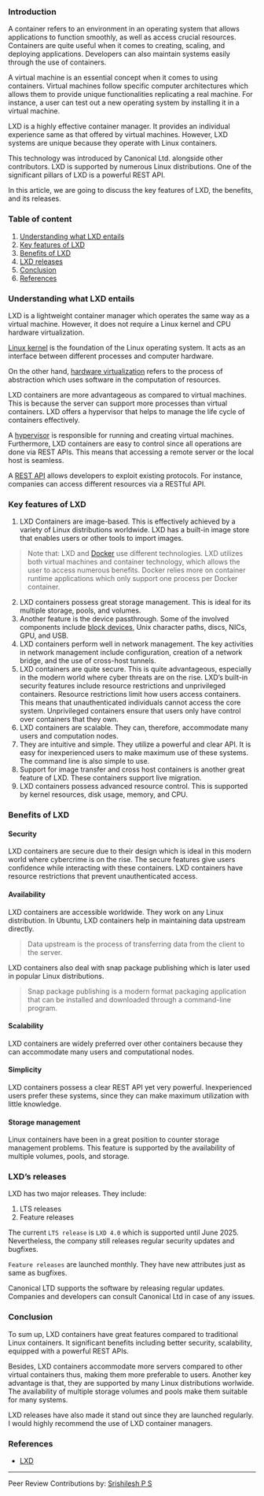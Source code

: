 ### Introduction
A container refers to an environment in an operating system that allows applications to function smoothly, as well as access crucial resources. Containers are quite useful when it comes to creating, scaling, and deploying applications. Developers can also maintain systems easily through the use of containers.

A virtual machine is an essential concept when it comes to using containers. Virtual machines follow specific computer architectures which allows them to provide unique functionalities replicating a real machine. For instance, a user can test out a new operating system by installing it in a virtual machine.

LXD is a highly effective container manager. It provides an individual experience same as that offered by virtual machines. However, LXD systems are unique because they operate with Linux containers.

This technology was introduced by Canonical Ltd. alongside other contributors. LXD is supported by numerous Linux distributions. One of the significant pillars of LXD is a powerful REST API.

In this article, we are going to discuss the key features of LXD, the benefits, and its releases.

### Table of content
1. [Understanding what LXD entails](#understanding-what-lxd-entails)
2. [Key features of LXD](#key-features-of-lxd)
3. [Benefits of LXD](#benefits-of-lxd)
4. [LXD releases](#lxds-releases)
5. [Conclusion](#conclusion)
6. [References](#references)

### Understanding what LXD entails
LXD is a lightweight container manager which operates the same way as a virtual machine. However, it does not require a Linux kernel and CPU hardware virtualization.

[Linux kernel](https://www.kernel.org/) is the foundation of the Linux operating system. It acts as an interface between different processes and computer hardware.

On the other hand, [hardware virtualization](https://searchservervirtualization.techtarget.com/definition/hardware-virtualization) refers to the process of abstraction which uses software in the computation of resources.

LXD containers are more advantageous as compared to virtual machines. This is because the server can support more processes than virtual containers. LXD offers a hypervisor that helps to manage the life cycle of containers effectively.

A [hypervisor](https://www.vmware.com/topics/glossary/content/hypervisor) is responsible for running and creating virtual machines. Furthermore, LXD containers are easy to control since all operations are done via REST APIs. This means that accessing a remote server or the local host is seamless.

A [REST API](https://www.redhat.com/en/topics/api/what-is-a-rest-api) allows developers to exploit existing protocols. For instance, companies can access different resources via a RESTful API.

### Key features of LXD
1. LXD Containers are image-based. This is effectively achieved by a variety of Linux distributions worldwide. LXD has a built-in image store that enables users or other tools to import images.
> Note that: LXD and [Docker](https://www.docker.com/) use different technologies. LXD utilizes both virtual machines and container technology, which allows the user to access numerous benefits. Docker relies more on container runtime applications which only support one process per Docker container.
2. LXD containers possess great storage management. This is ideal for its multiple storage, pools, and volumes. 
3. Another feature is the device passthrough. Some of the involved components include [block devices](https://unix.stackexchange.com/questions/259193/what-is-a-block-device), Unix character paths, discs, NICs, GPU, and USB.
4. LXD containers perform well in network management. The key activities in network management include configuration, creation of a network bridge, and the use of cross-host tunnels.
5. LXD containers are quite secure. This is quite advantageous, especially in the modern world where cyber threats are on the rise. LXD’s built-in security features include resource restrictions and unprivileged containers. Resource restrictions limit how users access containers. This means that unauthenticated individuals cannot access the core system. Unprivileged containers ensure that users only have control over containers that they own.
6. LXD containers are scalable. They can, therefore, accommodate many users and computation nodes.
7. They are intuitive and simple. They utilize a powerful and clear API. It is easy for inexperienced users to make maximum use of these systems. The command line is also simple to use.
8. Support for image transfer and cross host containers is another great feature of LXD. These containers support live migration.
9.  LXD containers possess advanced resource control. This is supported by kernel resources, disk usage, memory, and CPU.

### Benefits of LXD
#### Security
LXD containers are secure due to their design which is ideal in this modern world where cybercrime is on the rise. The secure features give users confidence while interacting with these containers. LXD containers have resource restrictions that prevent unauthenticated access.

#### Availability
LXD containers are accessible worldwide. They work on any Linux distribution. In Ubuntu, LXD containers help in maintaining data upstream directly.

> Data upstream is the process of transferring data from the client to the server.

LXD containers also deal with snap package publishing which is later used in popular Linux distributions.

> Snap package publishing is a modern format packaging application that can be installed and downloaded through a command-line program.

#### Scalability
LXD containers are widely preferred over other containers because they can accommodate many users and computational nodes.

#### Simplicity
LXD containers possess a clear REST API yet very powerful. Inexperienced users prefer these systems, since they can make maximum utilization with little knowledge.

#### Storage management
Linux containers have been in a great position to counter storage management problems. This feature is supported by the availability of multiple volumes, pools, and storage.

### LXD’s releases
LXD has two major releases. They include:
1. LTS releases
2. Feature releases

The current `LTS release` is `LXD 4.0` which is supported until June 2025. Nevertheless, the company still releases regular security updates and bugfixes.

`Feature releases` are launched monthly. They have new attributes just as same as bugfixes.

Canonical LTD supports the software by releasing regular updates. Companies and developers can consult Canonical Ltd in case of any issues.

### Conclusion
To sum up, LXD containers have great features compared to traditional Linux containers. It significant benefits including better security, scalability, equipped with a powerful REST APIs.

Besides, LXD containers accommodate more servers compared to other virtual containers thus, making them more preferable to users. Another key advantage is that, they are supported by many Linux distributions worlwide. The availability of multiple storage volumes and pools make them suitable for many systems.

LXD releases have also made it stand out since they are launched regularly. I would highly recommend the use of LXD container managers.

### References
- [LXD](https://ubuntu.com/server/docs/containers-lxd)

---
Peer Review Contributions by: [Srishilesh P S](/engineering-education/authors/srishilesh-p-s/)